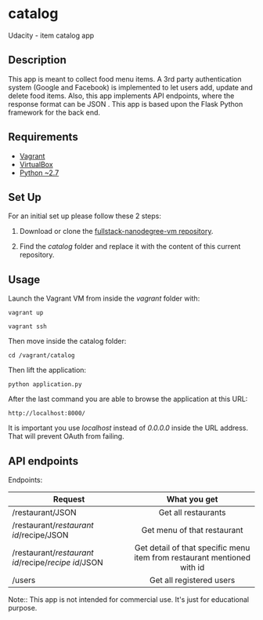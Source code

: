# catalog
Udacity - item catalog app


## Description
This app is meant to collect food menu items. A 3rd party authentication system (Google and Facebook) is implemented to let users add, update and delete food items. Also, this app implements API endpoints, where the response format can be JSON .
This app is based upon the Flask Python framework for the back end.

## Requirements
- [Vagrant](https://www.vagrantup.com/)
- [VirtualBox](https://www.virtualbox.org/)
- [Python ~2.7](https://www.python.org/)


## Set Up

For an initial set up please follow these 2 steps:

1. Download or clone the [fullstack-nanodegree-vm repository](https://github.com/udacity/fullstack-nanodegree-vm).

2. Find the *catalog* folder and replace it with the content of this current repository.


## Usage

Launch the Vagrant VM from inside the *vagrant* folder with:

`vagrant up`

`vagrant ssh`

Then move inside the catalog folder:

`cd /vagrant/catalog`

Then lift the application:

`python application.py`

After the last command you are able to browse the application at this URL:

`http://localhost:8000/`

It is important you use *localhost* instead of *0.0.0.0* inside the URL address. That will prevent OAuth from failing.


## API endpoints 


Endpoints:

| Request | What you get | 
| ------------- |:-------------:|
| /restaurant/JSON | Get all restaurants |
| /restaurant/*restaurant id*/recipe/JSON	|Get menu of that restaurant|
| /restaurant/*restaurant id*/recipe/*recipe id*/JSON		|Get detail of that specific menu item from restaurant mentioned with id|
| /users | Get all registered users |



Note::
This app is not intended for commercial use. It's just for educational purpose.
